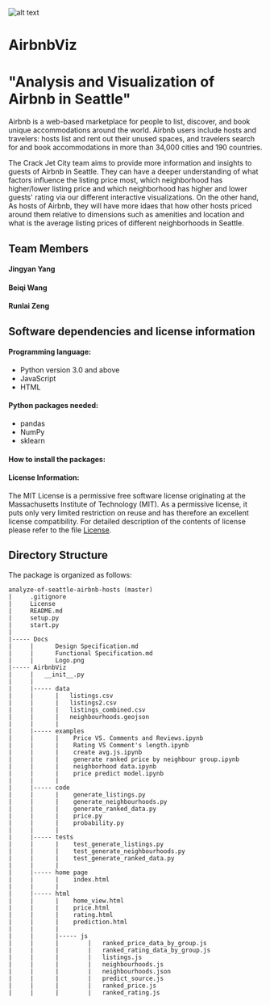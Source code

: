 ![alt text](https://github.com/wangbeiqi199159/AirbnbViz/blob/master/Docs/Project_logo.png)

# AirbnbViz

# "Analysis and Visualization of Airbnb in Seattle"

Airbnb is a web-based marketplace for people to list, discover, and book unique accommodations around the world. Airbnb users include hosts and travelers: hosts list and rent out their unused spaces, and travelers search for and book accommodations in more than 34,000 cities and 190 countries.

The Crack Jet City team aims to provide more information and insights to guests of Airbnb in Seattle. They can have a deeper understanding of what factors influence the listing price most, which neighborhood has higher/lower listing price and which neighborhood has higher and lower guests' rating via our different interactive visualizations. On the other hand, As hosts of Airbnb, they will have more idaes that how other hosts priced around them relative to dimensions such as amenities and location and what is the average listing prices of different neighborhoods in Seattle.


## Team Members

#### Jingyan Yang
#### Beiqi Wang
#### Runlai Zeng


## Software dependencies and license information
#### Programming language: 

- Python version 3.0 and above 
- JavaScript
- HTML

#### Python packages needed:

- pandas
- NumPy
- sklearn

#### How to install the packages:

#### License Information:
The MIT License is a permissive free software license originating at the Massachusetts Institute of Technology (MIT). As a permissive license, it puts only very limited restriction on reuse and has therefore an excellent license compatibility. For detailed description of the contents of license please refer to the file [License](https://github.com/wangbeiqi199159/analyze-of-seattle-airbnb-hosts/blob/master/LICENSE).


## Directory Structure

The package is organized as follows:
```
analyze-of-seattle-airbnb-hosts (master)
|     .gitignore
|     License
|     README.md
|     setup.py
|     start.py
|
|----- Docs
|     |      Design Specification.md
|     |      Functional Specification.md
|     |      Logo.png
|----- AirbnbViz
|     |   __init__.py
|     |  
|     |----- data
|     |      |   listings.csv
|     |      |   listings2.csv
|     |      |   listings_combined.csv
|     |      |   neighbourhoods.geojson
|     |      | 
|     |----- examples 
|     |      |    Price VS. Comments and Reviews.ipynb
|     |      |    Rating VS Comment's length.ipynb
|     |      |    create avg.js.ipynb
|     |      |    generate ranked price by neighbour group.ipynb
|     |      |    neighborhood data.ipynb
|     |      |    price predict model.ipynb
|     |      | 
|     |----- code
|     |      |    generate_listings.py
|     |      |    generate_neighbourhoods.py   
|     |      |    generate_ranked_data.py   
|     |      |    price.py    
|     |      |    probability.py   
|     |      |            
|     |----- tests
|     |      |    test_generate_listings.py
|     |      |    test_generate_neighbourhoods.py
|     |      |    test_generate_ranked_data.py
|     |      |
|     |----- home page
|     |      |    index.html
|     |      |
|     |----- html
|     |      |    home_view.html
|     |      |    price.html
|     |      |    rating.html
|     |      |    prediction.html
|     |      |
|     |      |----- js  
|     |      |        |   ranked_price_data_by_group.js  
|     |      |        |   ranked_rating_data_by_group.js
|     |      |        |   listings.js
|     |      |        |   neighbourhoods.js
|     |      |        |   neighbourhoods.json
|     |      |        |   predict_source.js
|     |      |        |   ranked_price.js
|     |      |        |   ranked_rating.js





